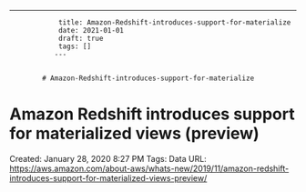 ---
                title: Amazon-Redshift-introduces-support-for-materialize
                date: 2021-01-01    
                draft: true
                tags: []
               ---


            # Amazon-Redshift-introduces-support-for-materialize

# Amazon Redshift introduces support for materialized views (preview)
Created: January 28, 2020 8:27 PM
Tags: Data
URL: https://aws.amazon.com/about-aws/whats-new/2019/11/amazon-redshift-introduces-support-for-materialized-views-preview/